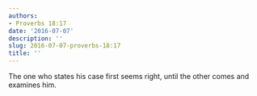 ```yaml
---
authors:
- Proverbs 18:17
date: '2016-07-07'
description: ''
slug: 2016-07-07-proverbs-18:17
title: ''
---
```

The one who states his case first seems right, until the other comes and examines him.



